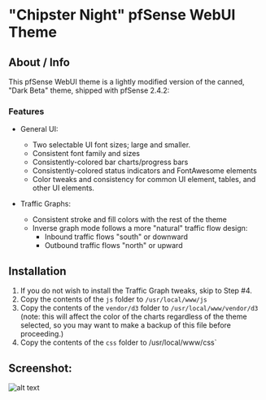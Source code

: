 # "Chipster Night" pfSense WebUI Theme

## About / Info

This pfSense WebUI theme is a lightly modified version of the canned, "Dark Beta"
theme, shipped with pfSense 2.4.2:

### Features

* General UI:
  - Two selectable UI font sizes; large and smaller.
  - Consistent font family and sizes
  - Consistently-colored bar charts/progress bars
  - Consistently-colored status indicators and FontAwesome elements
  - Color tweaks and consistency for common UI element, tables, and other UI elements.

* Traffic Graphs:
    - Consistent stroke and fill colors with the rest of the theme 
    - Inverse graph mode follows a more "natural" traffic flow design:
        - Inbound traffic flows "south" or downward
        - Outbound traffic flows "north" or upward

## Installation
1. If you do not wish to install the Traffic Graph tweaks, skip to Step #4.
2. Copy the contents of the `js` folder to `/usr/local/www/js`
3. Copy the contents of the `vendor/d3` folder to `/usr/local/www/vendor/d3` (note: this will
   affect the color of the charts regardless of the theme selected, so you may want to make a
   backup of this file before proceeding.)
4. Copy the contents of the `css` folder to /usr/local/www/css`

## Screenshot:
![alt text](http://techdocs.cuccio.us/Chipster-Night_SS.png "Screenshot: Smaller Font CSS")

